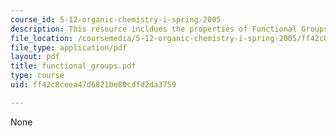 ```yaml
---
course_id: 5-12-organic-chemistry-i-spring-2005
description: This resource incldues the properties of Functional Groups.
file_location: /coursemedia/5-12-organic-chemistry-i-spring-2005/ff42c8ceea47d6821be80cdfd2da3759_functional_groups.pdf
file_type: application/pdf
layout: pdf
title: functional_groups.pdf
type: course
uid: ff42c8ceea47d6821be80cdfd2da3759

---
```

None